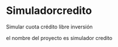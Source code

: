 # Simuladorcredito
Simular cuota crédito libre inversión

el  nombre del proyecto es simulador credito 

